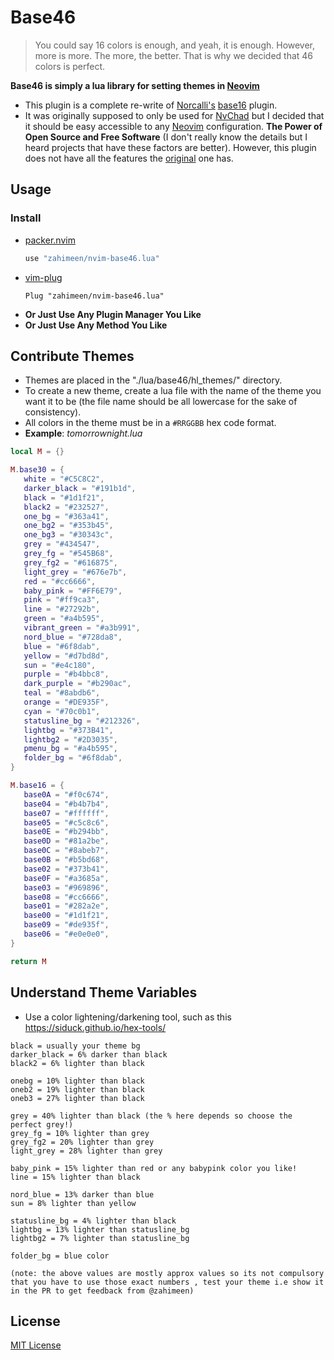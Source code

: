 # Base46

> You could say 16 colors is enough, and yeah, it is enough.
> However, more is more.
> The more, the better.
> That is why we decided that 46 colors is perfect.

**Base46 is simply a lua library for setting themes in [Neovim](https://github.com/neovim/neovim)**

- This plugin is a complete re-write of [Norcalli's](https://github.com/norcalli) [base16](https://github.com/norcalli/nvim-base16.lua) plugin.
- It was originally supposed to only be used for [NvChad](https://github.com/NvChad) but I decided that it should be easy accessible to any [Neovim](https://github.com/neovim/neovim) configuration. **The Power of Open Source and Free Software** (I don't really know the details but I heard projects that have these factors are better). However, this plugin does not have all the features the [original](https://github.com/NvChad/base46) one has.

## Usage

### Install

- [packer.nvim](https://github.com/wbthomason/packer.nvim)
  ```lua
  use "zahimeen/nvim-base46.lua"
  ```
- [vim-plug](https://github.com/junegunn/vim-plug)
  ```vim
  Plug "zahimeen/nvim-base46.lua"
  ```
- **Or Just Use Any Plugin Manager You Like**
- **Or Just Use Any Method You Like**

## Contribute Themes

- Themes are placed in the "./lua/base46/hl_themes/" directory.
- To create a new theme, create a lua file with the name of the theme you want it to be (the file name should be all lowercase for the sake of consistency).
- All colors in the theme must be in a `#RRGGBB` hex  code format.
- **Example**: *tomorrownight.lua*

```lua
local M = {}

M.base30 = {
   white = "#C5C8C2",
   darker_black = "#191b1d",
   black = "#1d1f21",
   black2 = "#232527",
   one_bg = "#363a41",
   one_bg2 = "#353b45",
   one_bg3 = "#30343c",
   grey = "#434547",
   grey_fg = "#545B68",
   grey_fg2 = "#616875",
   light_grey = "#676e7b",
   red = "#cc6666",
   baby_pink = "#FF6E79",
   pink = "#ff9ca3",
   line = "#27292b",
   green = "#a4b595",
   vibrant_green = "#a3b991",
   nord_blue = "#728da8",
   blue = "#6f8dab",
   yellow = "#d7bd8d",
   sun = "#e4c180",
   purple = "#b4bbc8",
   dark_purple = "#b290ac",
   teal = "#8abdb6",
   orange = "#DE935F",
   cyan = "#70c0b1",
   statusline_bg = "#212326",
   lightbg = "#373B41",
   lightbg2 = "#2D3035",
   pmenu_bg = "#a4b595",
   folder_bg = "#6f8dab",
}

M.base16 = {
   base0A = "#f0c674",
   base04 = "#b4b7b4",
   base07 = "#ffffff",
   base05 = "#c5c8c6",
   base0E = "#b294bb",
   base0D = "#81a2be",
   base0C = "#8abeb7",
   base0B = "#b5bd68",
   base02 = "#373b41",
   base0F = "#a3685a",
   base03 = "#969896",
   base08 = "#cc6666",
   base01 = "#282a2e",
   base00 = "#1d1f21",
   base09 = "#de935f",
   base06 = "#e0e0e0",
}

return M
```

## Understand Theme Variables

- Use a color lightening/darkening tool, such as this https://siduck.github.io/hex-tools/

```
black = usually your theme bg 
darker_black = 6% darker than black
black2 = 6% lighter than black

onebg = 10% lighter than black
oneb2 = 19% lighter than black
oneb3 = 27% lighter than black

grey = 40% lighter than black (the % here depends so choose the perfect grey!)
grey_fg = 10% lighter than grey
grey_fg2 = 20% lighter than grey
light_grey = 28% lighter than grey

baby_pink = 15% lighter than red or any babypink color you like!
line = 15% lighter than black 

nord_blue = 13% darker than blue 
sun = 8% lighter than yellow

statusline_bg = 4% lighter than black
lightbg = 13% lighter than statusline_bg
lightbg2 = 7% lighter than statusline_bg

folder_bg = blue color

(note: the above values are mostly approx values so its not compulsory that you have to use those exact numbers , test your theme i.e show it in the PR to get feedback from @zahimeen)
```

## License

[MIT License](./LICENSE.md)
